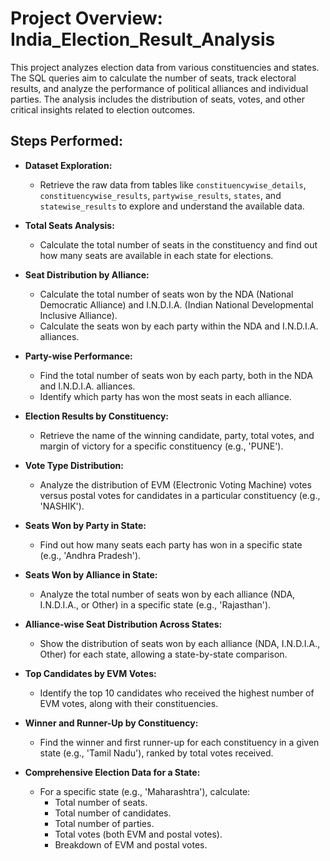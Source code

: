 # Project Overview: India_Election_Result_Analysis

This project analyzes election data from various constituencies and states. The SQL queries aim to calculate the number of seats, track electoral results, and analyze the performance of political alliances and individual parties. The analysis includes the distribution of seats, votes, and other critical insights related to election outcomes.

## Steps Performed:

- **Dataset Exploration:**
  - Retrieve the raw data from tables like `constituencywise_details`, `constituencywise_results`, `partywise_results`, `states`, and `statewise_results` to explore and understand the available data.

- **Total Seats Analysis:**
  - Calculate the total number of seats in the constituency and find out how many seats are available in each state for elections.

- **Seat Distribution by Alliance:**
  - Calculate the total number of seats won by the NDA (National Democratic Alliance) and I.N.D.I.A. (Indian National Developmental Inclusive Alliance).
  - Calculate the seats won by each party within the NDA and I.N.D.I.A. alliances.

- **Party-wise Performance:**
  - Find the total number of seats won by each party, both in the NDA and I.N.D.I.A. alliances.
  - Identify which party has won the most seats in each alliance.

- **Election Results by Constituency:**
  - Retrieve the name of the winning candidate, party, total votes, and margin of victory for a specific constituency (e.g., 'PUNE').

- **Vote Type Distribution:**
  - Analyze the distribution of EVM (Electronic Voting Machine) votes versus postal votes for candidates in a particular constituency (e.g., 'NASHIK').

- **Seats Won by Party in State:**
  - Find out how many seats each party has won in a specific state (e.g., 'Andhra Pradesh').

- **Seats Won by Alliance in State:**
  - Analyze the total number of seats won by each alliance (NDA, I.N.D.I.A., or Other) in a specific state (e.g., 'Rajasthan').

- **Alliance-wise Seat Distribution Across States:**
  - Show the distribution of seats won by each alliance (NDA, I.N.D.I.A., Other) for each state, allowing a state-by-state comparison.

- **Top Candidates by EVM Votes:**
  - Identify the top 10 candidates who received the highest number of EVM votes, along with their constituencies.

- **Winner and Runner-Up by Constituency:**
  - Find the winner and first runner-up for each constituency in a given state (e.g., 'Tamil Nadu'), ranked by total votes received.

- **Comprehensive Election Data for a State:**
  - For a specific state (e.g., 'Maharashtra'), calculate:
    - Total number of seats.
    - Total number of candidates.
    - Total number of parties.
    - Total votes (both EVM and postal votes).
    - Breakdown of EVM and postal votes.
